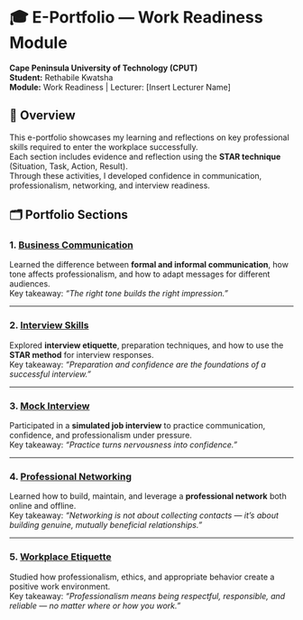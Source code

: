 # 🎓 E-Portfolio — Work Readiness Module  
**Cape Peninsula University of Technology (CPUT)**  
**Student:** Rethabile Kwatsha  
**Module:** Work Readiness | Lecturer: [Insert Lecturer Name]  


## 📘 Overview

This e-portfolio showcases my learning and reflections on key professional skills required to enter the workplace successfully.  
Each section includes evidence and reflection using the **STAR technique** (Situation, Task, Action, Result).  
Through these activities, I developed confidence in communication, professionalism, networking, and interview readiness.

## 🗂️ Portfolio Sections

### 1. [Business Communication](./business_communication.md)
Learned the difference between **formal and informal communication**, how tone affects professionalism, and how to adapt messages for different audiences.  
Key takeaway: *“The right tone builds the right impression.”*

---

### 2. [Interview Skills](./interview_skills.md)
Explored **interview etiquette**, preparation techniques, and how to use the **STAR method** for interview responses.  
Key takeaway: *“Preparation and confidence are the foundations of a successful interview.”*

---

### 3. [Mock Interview](./mock_interview.md)
Participated in a **simulated job interview** to practice communication, confidence, and professionalism under pressure.  
Key takeaway: *“Practice turns nervousness into confidence.”*

---

### 4. [Professional Networking](./professional_networking.md)
Learned how to build, maintain, and leverage a **professional network** both online and offline.  
Key takeaway: *“Networking is not about collecting contacts — it’s about building genuine, mutually beneficial relationships.”*

---

### 5. [Workplace Etiquette](./workplace_etiquette.md)
Studied how professionalism, ethics, and appropriate behavior create a positive work environment.  
Key takeaway: *“Professionalism means being respectful, responsible, and reliable — no matter where or how you work.”*


